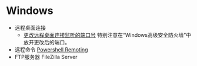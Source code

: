 # Windows

- 远程桌面连接
  - [更改远程桌面连接监听的端口号](https://docs.microsoft.com/en-us/windows-server/remote/remote-desktop-services/clients/change-listening-port) 特别注意在“Windows高级安全防火墙”中放开更改后的端口。
- 远程命令 [Powershell Remoting](https://docs.microsoft.com/zh-cn/powershell/scripting/learn/remoting/running-remote-commands?view=powershell-6)
- FTP服务器 FileZilla Server
